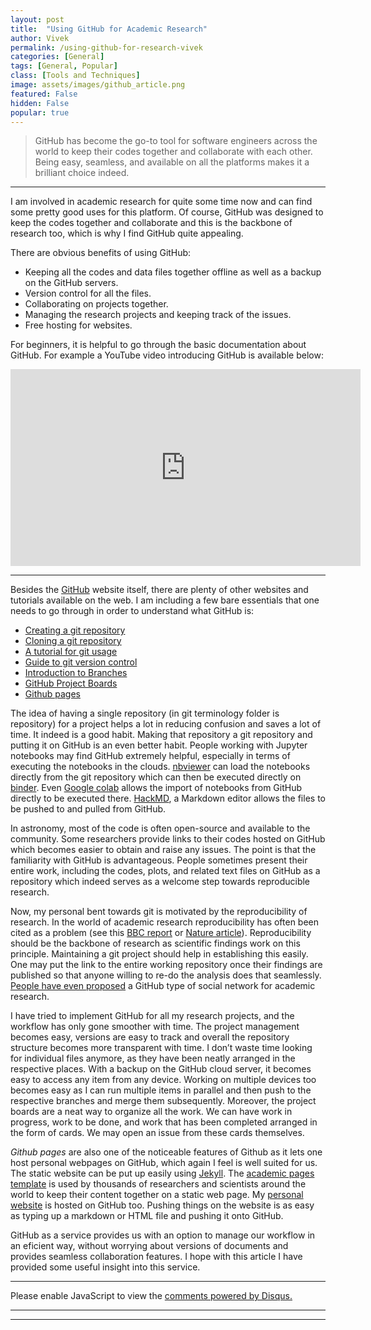 ```yaml
---
layout: post
title:  "Using GitHub for Academic Research"
author: Vivek
permalink: /using-github-for-research-vivek
categories: [General]
tags: [General, Popular]
class: [Tools and Techniques]
image: assets/images/github_article.png
featured: False
hidden: False
popular: true
---
```


> GitHub has become the go-to tool for software engineers across the world to keep their codes together and collaborate with each other. Being easy, seamless, and available on all the platforms makes it a brilliant choice indeed.
>
---


I am involved in academic research for quite some time now and can find some pretty good uses for this platform. Of course, GitHub was designed to keep the codes together and collaborate and this is the backbone of research too, which is why I find GitHub quite appealing.

There are obvious benefits of using GitHub:
- Keeping all the codes and data files together offline as well as a backup on the GitHub servers.
- Version control for all the files.
- Collaborating on projects together.
- Managing the research projects and keeping track of the issues.
- Free hosting for websites.

For beginners, it is helpful to go through the basic documentation about GitHub. For example a YouTube video introducing GitHub is available below:


<iframe width="560" height="315" src="https://www.youtube.com/embed/w3jLJU7DT5E" title="YouTube video player" frameborder="0" allow="accelerometer; autoplay; clipboard-write; encrypted-media; gyroscope; picture-in-picture" allowfullscreen></iframe>

---


Besides the [GitHub](https://docs.github.com/en) website itself, there are plenty of other websites and tutorials available on the web. I am including a few bare essentials that one needs to go through in order to understand what GitHub is:

- [Creating a git repository](https://docs.github.com/en/github/getting-started-with-github/create-a-repo)
- [Cloning a git repository](https://docs.github.com/en/github/creating-cloning-and-archiving-repositories/cloning-a-repository)
- [A tutorial for git usage](https://docs.gitlab.com/ee/gitlab-basics/start-using-git.html)
- [Guide to git version control](https://medium.com/faun/beginners-guide-to-version-control-using-git-and-github-8bf44b421140)
- [Introduction to Branches](https://docs.github.com/en/github/collaborating-with-issues-and-pull-requests/about-branches)
- [GitHub Project Boards](https://docs.github.com/en/github/managing-your-work-on-github/about-project-boards)
- [Github pages](https://pages.github.com/)


The idea of having a single repository (in git terminology folder is repository) for a project helps a lot in reducing confusion and saves a lot of time. It indeed is a good habit. Making that repository a git repository and putting it on GitHub is an even better habit. People working with Jupyter notebooks may find GitHub extremely helpful, especially in terms of executing the notebooks in the clouds. [nbviewer](https://nbviewer.jupyter.org/) can load the notebooks directly from the git repository which can then be executed directly on [binder](https://mybinder.org/). Even [Google colab](https://colab.research.google.com/) allows the import of notebooks from GitHub directly to be executed there. [HackMD](https://hackmd.io/), a Markdown editor allows the files to be pushed to and pulled from GitHub.

In astronomy, most of the code is often open-source and available to the community. Some researchers provide links to their codes hosted on GitHub which becomes easier to obtain and raise any issues. The point is that the familiarity with GitHub is advantageous. People sometimes present their entire work, including the codes, plots, and related text files on GitHub as a repository which indeed serves as a welcome step towards reproducible research.

Now, my personal bent towards git is motivated by the reproducibility of research. In the world of academic research reproducibility has often been cited as a problem (see this [BBC report](https://www.bbc.com/news/science-environment-39054778) or [Nature article](https://www.nature.com/articles/sc201717)). Reproducibility should be the backbone of research as scientific findings work on this principle. Maintaining a git project should help in establishing this easily. One may put the link to the entire working repository once their findings are published so that anyone willing to re-do the analysis does that seamlessly. [People have even proposed](https://slate.com/technology/2017/04/we-need-a-github-for-academic-research.html) a GitHub type of social network for academic research.


I have tried to implement GitHub for all my research projects, and the workflow has only gone smoother with time. The project management becomes easy, versions are easy to track and overall the repository structure becomes more transparent with time. I don’t waste time looking for individual files anymore, as they have been neatly arranged in the respective places. With a backup on the GitHub cloud server, it becomes easy to access any item from any device. Working on multiple devices too becomes easy as I can run multiple items in parallel and then push to the respective branches and merge them subsequently. Moreover, the project boards are a neat way to organize all the work. We can have work in progress, work to be done, and work that has been completed arranged in the form of cards. We may open an issue from these cards themselves.

*Github pages* are also one of the noticeable features of Github as it lets one host personal webpages on GitHub, which again I feel is well suited for us. The static website can be put up easily using [Jekyll](https://jekyllrb.com/). The [academic pages template](https://academicpages.github.io/) is used by thousands of researchers and scientists around the world to keep their content together on a static web page. My [personal website](https://viveikjha.github.io/) is hosted on GitHub too. Pushing things on the website is as easy as typing up a markdown or HTML file and pushing it onto GitHub.


GitHub as a service provides us with an option to manage our workflow in an eficient way, without worrying about versions of documents and provides seamless collaboration features. I hope with this article I have provided some useful insight into this service.

---

<div id="disqus_thread"></div>
<script>
    /**
    *  RECOMMENDED CONFIGURATION VARIABLES: EDIT AND UNCOMMENT THE SECTION BELOW TO INSERT DYNAMIC VALUES FROM YOUR PLATFORM OR CMS.
    *  LEARN WHY DEFINING THESE VARIABLES IS IMPORTANT: https://disqus.com/admin/universalcode/#configuration-variables    */
    /*
    var disqus_config = function () {
    this.page.url = PAGE_URL;  // Replace PAGE_URL with your page's canonical URL variable
    this.page.identifier = PAGE_IDENTIFIER; // Replace PAGE_IDENTIFIER with your page's unique identifier variable
    };
    */
    (function() { // DON'T EDIT BELOW THIS LINE
    var d = document, s = d.createElement('script');
    s.src = 'https://cosmicvarta-in.disqus.com/embed.js';
    s.setAttribute('data-timestamp', +new Date());
    (d.head || d.body).appendChild(s);
    })();
</script>
<noscript>Please enable JavaScript to view the <a href="https://disqus.com/?ref_noscript">comments powered by Disqus.</a></noscript>

----
----
